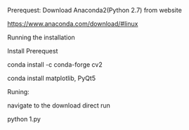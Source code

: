 Prerequest:
Download Anaconda2(Python 2.7) from website

https://www.anaconda.com/download/#linux

Running the installation

Install Prerequest

conda install -c conda-forge cv2

conda install matplotlib, PyQt5

Runing:

navigate to the download direct run

python 1.py

